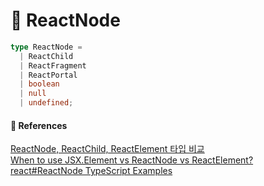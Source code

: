 # 🌟 ReactNode

```ts
type ReactNode =
  | ReactChild
  | ReactFragment
  | ReactPortal
  | boolean
  | null
  | undefined;
```

#### 🔎 References

[ReactNode, ReactChild, ReactElement 타입 비교](https://merrily-code.tistory.com/209) <br/>
[When to use JSX.Element vs ReactNode vs ReactElement?](https://stackoverflow.com/questions/58123398/when-to-use-jsx-element-vs-reactnode-vs-reactelement) <br/>
[react#ReactNode TypeScript Examples](https://www.programcreek.com/typescript/?api=react.ReactNode) <br/>
